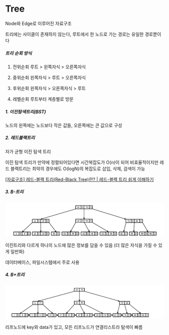 # Tree

Node와 Edge로 이루어진 자료구조

트리에는 사이클이 존재하지 않는다, 루트에서 한 노드로 가는 경로는 유일한 경로뿐이다

##### 트리 순회 방식

1. 전위순회
   루트 > 왼쪽자식 > 오른쪽자식

2. 중위순회
   왼쪽자식 > 루트 > 오른쪽자식

3. 후위순회
   왼쪽자식 > 오른쪽자식 > 루트

4. 레벨순회
   루트부터 계층별로 방문

##### 1. 이진탐색트리(BST)

노드의 왼쪽에는 노드보다 작은 값들, 오른쪽에는 큰 값으로 구성

##### 2. 레드블랙트리

자가 균형 이진 탐색 트리

이진 탐색 트리가 만약에 정렬되어있다면 시간복잡도가 O(n)이 되어 비효율적이지만 레드 블랙트리는 최악의 경우에도 O(logN)의 복잡도로 삽입, 삭제, 검색이 가능

[[자료구조] 레드-블랙 트리(Red-Black Tree)란? | 레드-블랙 트리 쉽게 이해하기](https://code-lab1.tistory.com/62)

##### 3. B-트리

![](Tree_assets/2023-03-30-18-00-08-image.png)

이진트리와 다르게 하나의 노드에 많은 정보를 담을 수 있음 (더 많은 자식을 가질 수 있게 일반화)

데이터베이스, 파일시스템에서 주로 사용

##### 4. B+트리

![](Tree_assets/2023-03-30-18-00-23-image.png)

리프노드에 key와 data가 있고, 모든 리프노드가 연결리스트라 탐색이 빠름
